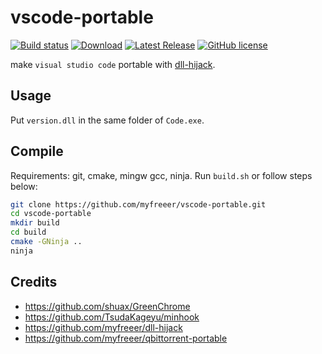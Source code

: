 # vscode-portable
[![Build status](https://ci.appveyor.com/api/projects/status/a8b07bv6eu6kxpw0?svg=true)](https://ci.appveyor.com/project/myfreeer/vscode-portable)
[![Download](https://img.shields.io/github/downloads/myfreeer/vscode-portable/total.svg)](https://github.com/myfreeer/vscode-portable/releases)
[![Latest Release](https://img.shields.io/github/release/myfreeer/vscode-portable.svg)](https://github.com/myfreeer/vscode-portable/releases/latest)
[![GitHub license](https://img.shields.io/github/license/myfreeer/vscode-portable.svg)](LICENSE)

make `visual studio code` portable with [dll-hijack](https://github.com/myfreeer/dll-hijack).

## Usage
Put `version.dll` in the same folder of `Code.exe`.

## Compile
Requirements: git, cmake, mingw gcc, ninja.
Run `build.sh` or follow steps below:
```bash
git clone https://github.com/myfreeer/vscode-portable.git
cd vscode-portable
mkdir build
cd build
cmake -GNinja ..
ninja
```

## Credits
* https://github.com/shuax/GreenChrome
* https://github.com/TsudaKageyu/minhook
* https://github.com/myfreeer/dll-hijack
* https://github.com/myfreeer/qbittorrent-portable